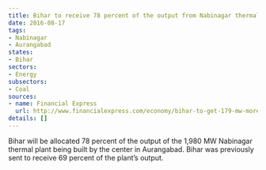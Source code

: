 ```yaml
---
title: Bihar to receive 78 percent of the output from Nabinagar thermal power plant
date: 2016-08-17
tags:
- Nabinagar
- Aurangabad
states:
- Bihar
sectors:
- Energy
subsectors:
- Coal
sources:
- name: Financial Express
  url: http://www.financialexpress.com/economy/bihar-to-get-179-mw-more-power-from-nabinagar-plant/347519/
details: []
---
```


Bihar will be allocated 78 percent of the output of the 1,980 MW Nabinagar thermal plant being built by the center in Aurangabad. Bihar was previously sent to receive 69 percent of the plant’s output.
